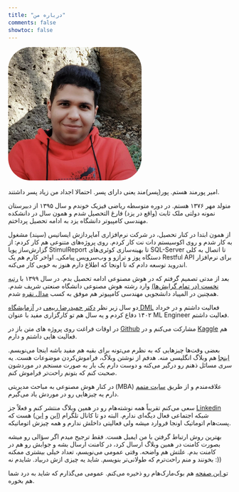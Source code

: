 ```yaml
---
title: "درباره من"
comments: false
showtoc: false
---
```


<img src="prof_pic.jpg#center" style="border-radius: 50px;" alt="Profile Image" width='300'>

امیر پورمند هستم. پور(پسر)مند یعنی دارای پسر. احتمالا اجداد من زیاد پسر داشتند.

متولد مهر ۱۳۷۶ هستم. در دوره متوسطه ریاضی فیزیک خوندم و سال ۱۳۹۵ از دبیرستان نمونه دولتی ملک ثابت (واقع در یزد) فارغ التحصیل شدم و همون سال در دانشکده مهندسی کامپیوتر دانشگاه یزد به ادامه تحصیل پرداختم.

از همون ابتدا در کنار تحصیل، در شرکت نرم‌افزاری آماپردازش ایساتیس (سپند) مشغول به کار شدم و روی اکوسیستم دات نت کار کردم. روی پروژه‌های متنوعی هم کار کردم: از گزارش‌ساز پویا StimulReport تا بهینه‌سازی کوئری‌های SQL-Server تا اتصال به کلی دستگاه پوز و ترازو و وب‌سرویس پیامکی. اواخر کارم هم یک Restful API برای نرم‌افزار اندروید توسعه دادم که تا اونجا که اطلاع دارم هنوز به خوبی کار می‌کنه.

بعد از مدتی تصمیم گرفتم که در هوش مصنوعی ادامه تحصیل بدم. در سال ۱۳۹۹ با [رتبه نخست (در تمام گرایش‌ها)](https://aprd.ir/computer-engineering-masters-exam/) وارد رشته هوش مصنوعی دانشگاه صنعتی شریف شدم. همچنین در المپیاد دانشجویی مهندسی کامپیوتر هم موفق به کسب [مدال نقره](https://aprd.ir/olympiad-computer-engineering/) شدم.

دو سال زیر نظر [دکتر حمیدرضا ربیعی](http://sharif.edu/~rabiee/) در [آزمایشگاه DML](http://dml.ir/) فعالیت داشتم و در خرداد ۱۴۰۲ دفاع کردم و یه سال هم تو کارگزاری مفید با عنوان ML Engineer فعالیت داشتم. 

در اوقات فراغت روی پروژه های متن باز در [Github](https://github.com/pourmand1376) مشارکت می‌کنم و در [Kaggle](https://kaggle.com/amirpourmand) هم فعالیت هایی داشتم و دارم.

بعضی وقت‌ها چیزهایی که به نظرم می‌تونه برای بقیه هم مفید باشه اینجا می‌نویسم. [اینجا](https://amirpourmand.ir) هم وبلاگ انگلیسی منه. هدفم از نوشتن وبلاگ، فراموش‌کردن موضوعات هست. یه سری مسائل ذهنم رو درگیر می‌کنه و دوست دارم یک بار به صورت مسنجم در موردشون صحبت کنم که بتونم راحت‌تر فراموش کنم.

در کنار هوش مصنوعی به مباحث مدیریتی (MBA) علاقه‌مندم و از طریق [سایت متمم](https://motamem.org/profile/127223/) دارم یه چیزهایی رو در موردش یاد می‌گیرم.

سعی می‌کنم تقریباً همه نوشته‌هام رو در همین‌ وبلاگ منتشر کنم و فعلاً جز [Linkedin](https://www.linkedin.com/in/amir-pourmand/) شبکه اجتماعی فعال دیگه‌ای ندارم. البته دو تا کانال تلگرام ([این](https://t.me/pourmand_amir) و [این](https://t.me/ai_station_fa)) هست که پست‌هام اتوماتیک اونجا فروارد میشه ولی فعالیتی داخلش ندارم و همه چیزش اتوماتیکه. 

بهترین روش ارتباط گرفتن با من ایمیل هست. فقط ترجیح میدم اگر سؤالی رو میشه بصورت کامنت در همین وبلاگ ارسال کرد، در کامنت ارسال بشه و جوابش رو هم در کامنت بدم. علتش هم واضحه. وقتی عمومی می‌نویسم، تعداد خیلی بیشتری ممکنه بخونند و منم راحت‌ترم که طولانی‌تر بنویسم. شاید یه چیزی ازش دربیاد. شایدم نه :))

تو[ این صفحه](https://aprd.ir/bookmarks/) هم بوک‌مارک‌هام رو ذخیره می‌کنم. عمومی می‌گذارم که شاید به درد شما هم بخوره.

